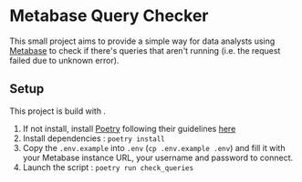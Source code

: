 # Metabase Query Checker
This small project aims to provide a simple way for data analysts using [Metabase](https://metabase.com) to check if there's queries that aren't running (i.e. the request failed due to unknown error).

## Setup
This project is build with . 
1. If not install, install [Poetry](https://python-poetry.org/) following their guidelines [here](https://python-poetry.org/docs/#installation) 
2. Install dependencies : `poetry install`
3. Copy the `.env.example` into `.env` (`cp .env.example .env`) and fill it with your Metabase instance URL, your username and password to connect.
4. Launch the script : `poetry run check_queries`
